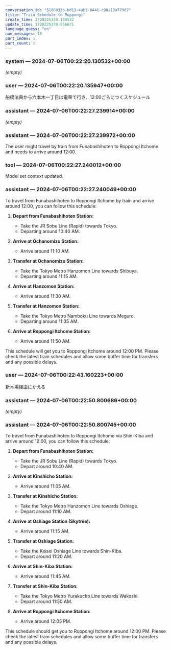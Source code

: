 ```yaml
---
conversation_id: "5186033b-bd13-4ab2-8441-c98a12a77907"
title: "Train Schedule to Roppongi"
create_time: 1720225340.130532
update_time: 1720225370.956671
language_guess: "en"
num_messages: 10
part_index: 1
part_count: 1
---
```


### system — 2024-07-06T00:22:20.130532+00:00

_(empty)_

### user — 2024-07-06T00:22:20.135947+00:00

船橋法典から六本木一丁目は電車で行き、12:00ごろにつくスケジュール

### assistant — 2024-07-06T00:22:27.239914+00:00

_(empty)_

### assistant — 2024-07-06T00:22:27.239972+00:00

The user might travel by train from Funabashihoten to Roppongi Itchome and needs to arrive around 12:00.

### tool — 2024-07-06T00:22:27.240012+00:00

Model set context updated.

### assistant — 2024-07-06T00:22:27.240049+00:00

To travel from Funabashihoten to Roppongi Itchome by train and arrive around 12:00, you can follow this schedule:

1. **Depart from Funabashihoten Station:**
   - Take the JR Sobu Line (Rapid) towards Tokyo.
   - Departing around 10:40 AM.

2. **Arrive at Ochanomizu Station:**
   - Arrive around 11:10 AM.

3. **Transfer at Ochanomizu Station:**
   - Take the Tokyo Metro Hanzomon Line towards Shibuya.
   - Departing around 11:15 AM.

4. **Arrive at Hanzomon Station:**
   - Arrive around 11:30 AM.

5. **Transfer at Hanzomon Station:**
   - Take the Tokyo Metro Namboku Line towards Meguro.
   - Departing around 11:35 AM.

6. **Arrive at Roppongi Itchome Station:**
   - Arrive around 11:50 AM.

This schedule will get you to Roppongi Itchome around 12:00 PM. Please check the latest train schedules and allow some buffer time for transfers and any possible delays.

### user — 2024-07-06T00:22:43.160223+00:00

新木場経由にかえる

### assistant — 2024-07-06T00:22:50.800686+00:00

_(empty)_

### assistant — 2024-07-06T00:22:50.800745+00:00

To travel from Funabashihoten to Roppongi Itchome via Shin-Kiba and arrive around 12:00, you can follow this schedule:

1. **Depart from Funabashihoten Station:**
   - Take the JR Sobu Line (Rapid) towards Tokyo.
   - Depart around 10:40 AM.

2. **Arrive at Kinshicho Station:**
   - Arrive around 11:05 AM.

3. **Transfer at Kinshicho Station:**
   - Take the Tokyo Metro Hanzomon Line towards Oshiage.
   - Depart around 11:10 AM.

4. **Arrive at Oshiage Station (Skytree):**
   - Arrive around 11:15 AM.

5. **Transfer at Oshiage Station:**
   - Take the Keisei Oshiage Line towards Shin-Kiba.
   - Depart around 11:20 AM.

6. **Arrive at Shin-Kiba Station:**
   - Arrive around 11:45 AM.

7. **Transfer at Shin-Kiba Station:**
   - Take the Tokyo Metro Yurakucho Line towards Wakoshi.
   - Depart around 11:50 AM.

8. **Arrive at Roppongi Itchome Station:**
   - Arrive around 12:05 PM.

This schedule should get you to Roppongi Itchome around 12:00 PM. Please check the latest train schedules and allow some buffer time for transfers and any possible delays.
